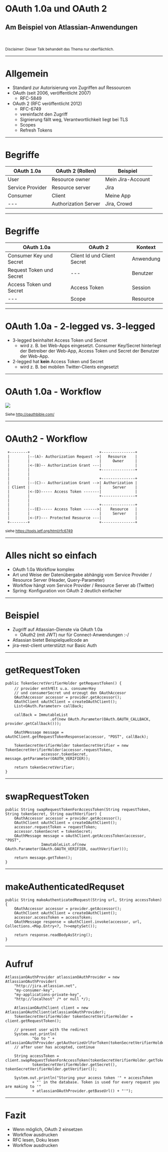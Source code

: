 # OAuth 1.0a und OAuth 2
## Am Beispiel von Atlassian-Anwendungen

<br/>
<br/>
<small>Disclaimer: Dieser Talk behandelt das Thema nur oberflächlich.</small>

---
# Allgemein
- Standard zur Autorisierung von Zugriffen auf Ressourcen
- OAuth (seit 2006, veröffentlicht 2007)
 	- RFC-5849
- OAuth 2 (RFC veröffentlicht 2012)
	- RFC-6749
	- vereinfacht den Zugriff
	- Signierung fällt weg, Verantwortlichkeit liegt bei TLS
	- Scopes
	- Refresh Tokens

---
# Begriffe
|OAuth 1.0a|OAuth 2 (Rollen)|Beispiel|
|----|-----|---|
|User|Resource owner|Mein Jira-Account|
|Service Provider|Resource server|Jira|
|Consumer|Client|Meine App|
|---|Authorization Server|Jira, Crowd|
---
# Begriffe
|OAuth 1.0a|OAuth 2|Kontext|
|----|-----|---|
|Consumer Key und Secret|Client Id und Client Secret|Anwendung|
|Request Token und Secret|---|Benutzer|
|Access Token und Secret|Access Token|Session|
|---|Scope|Resource|

---
# OAuth 1.0a - 2-legged vs. 3-legged
- 3-legged beinhaltet Access Token und Secret
	- wird z. B. bei Web-Apps eingesetzt. Consumer Key/Secret hinterlegt der Betreiber der Web-App, Access Token und Secret der Benutzer der Web-App.
- 2-legged hat __kein__ Access Token und Secret
	- wird z. B. bei mobilen Twitter-Clients eingesetzt

---

# OAuth 1.0a - Workflow
<img src="oauth1.0a-3legged.png" />

<small>Siehe <a href="http://oauthbible.com/">http://oauthbible.com/</a></small>

---
# OAuth2 - Workflow

     +--------+                               +---------------+
     |        |--(A)- Authorization Request ->|   Resource    |
     |        |                               |     Owner     |
     |        |<-(B)-- Authorization Grant ---|               |
     |        |                               +---------------+
     |        |
     |        |                               +---------------+
     |        |--(C)-- Authorization Grant -->| Authorization |
     | Client |                               |     Server    |
     |        |<-(D)----- Access Token -------|               |
     |        |                               +---------------+
     |        |
     |        |                               +---------------+
     |        |--(E)----- Access Token ------>|    Resource   |
     |        |                               |     Server    |
     |        |<-(F)--- Protected Resource ---|               |
     +--------+                               +---------------+

<small>siehe <a href="https://tools.ietf.org/html/rfc6749">https://tools.ietf.org/html/rfc6749</a></small>

---

# Alles nicht so einfach

- OAuth 1.0a Workflow komplex
- Art und Weise der Datenübergabe abhängig vom Service Provider / Resource Server (Header, Query-Parameter)
- Workflow hängt vom Service Provider / Resource Server ab (Twitter)
- Spring: Konfiguration von OAuth 2 deutlich einfacher

---
# Beispiel
- Zugriff auf Atlassian-Dienste via OAuth 1.0a
	- OAuth2 (mit JWT) nur für Connect-Anwendungen :-/
- Atlassian bietet Beispielquellcode an
- jira-rest-client unterstützt nur Basic Auth

---
# getRequestToken

	public TokenSecretVerifierHolder getRequestToken() {
		// provider enth채lt u.a. consumerKey 
		// und consumerSecret und erzeugt den OAuthAccesor
		OAuthAccessor accessor = provider.getAccessor();
		OAuthClient oAuthClient = createOAuthClient();
		List<OAuth.Parameter> callBack;

		callBack = ImmutableList
            			.of(new OAuth.Parameter(OAuth.OAUTH_CALLBACK, provider.getCallback()));

		OAuthMessage message = oAuthClient.getRequestTokenResponse(accessor, "POST", callBack);

		TokenSecretVerifierHolder tokenSecretVerifier = new TokenSecretVerifierHolder(accessor.requestToken,
					accessor.tokenSecret, message.getParameter(OAUTH_VERIFIER));

		return tokenSecretVerifier;
	}
---

# swapRequestToken

	public String swapRequestTokenForAccessToken(String requestToken, String tokenSecret, String oauthVerifier) {
		OAuthAccessor accessor = provider.getAccessor();
		OAuthClient oAuthClient = createOAuthClient();
		accessor.requestToken = requestToken;
		accessor.tokenSecret = tokenSecret;
		OAuthMessage message = oAuthClient.getAccessToken(accessor, "POST",
					ImmutableList.of(new OAuth.Parameter(OAuth.OAUTH_VERIFIER, oauthVerifier)));

		return message.getToken();
	}
---

# makeAuthenticatedRequset

	public String makeAuthenticatedRequest(String url, String accessToken) {
		OAuthAccessor accessor = provider.getAccessor();
		OAuthClient oAuthClient = createOAuthClient();
		accessor.accessToken = accessToken;
		OAuthMessage response = oAuthClient.invoke(accessor, url, Collections.<Map.Entry<?, ?>>emptySet());

		return response.readBodyAsString();
	}
---

# Aufruf

	AtlassianOAuthProvider atlassianOAuthProvider = new AtlassianOAuthProvider(
    	"http://jira.atlassian.net",
		"my-consumer-key",
		"my-applications-private-key",
 		"http://localhost" /* or null */);

		AtlassianOAuthClient client = new AtlassianOAuthClient(atlassianOAuthProvider);
		TokenSecretVerifierHolder tokenSecretVerifierHolder = client.getRequestToken();

		// present user with the redirect
		System.out.println(
				"Go to " + atlassianOAuthProvider.getAuthorizeUrlForToken(tokenSecretVerifierHolder.getToken()));
		// after user has accepted, continue

		String accessToken = client.swapRequestTokenForAccessToken(tokenSecretVerifierHolder.getToken(),
				tokenSecretVerifierHolder.getSecret(), tokenSecretVerifierHolder.getVerifier());

		System.out.println("Storing your access token '" + accessToken
				+ "' in the database. Token is used for every request you are making to '"
				+ atlassianOAuthProvider.getBaseUrl() + "'");

---
# Fazit
- Wenn möglich, OAuth 2 einsetzen
- Workflow ausdrucken
- RFC lesen, Doku lesen
- Workflow ausdrucken